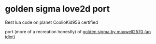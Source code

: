 # golden sigma love2d port
Best lua code on planet CoolioKid956 certified

port (more of a recreation honestly) of [golden sigma by maxwell2570 (an idiot)](https://maxwell2570.itch.io/golden-sigma)
